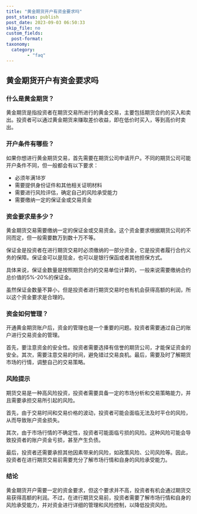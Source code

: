 ```yaml
---
title: "黄金期货开户有资金要求吗"
post_status: publish
post_date: 2023-09-03 06:50:33
skip_file: no
custom_fields: 
  post-format: 
taxonomy:
  category:
        - "faq"
---
```


## 黄金期货开户有资金要求吗

### 什么是黄金期货？

黄金期货是指投资者在期货交易所进行的黄金交易，主要包括期货合约的买入和卖出。投资者可以通过黄金期货来赚取差价收益，即在低价时买入，等到高价时卖出。

### 开户条件有哪些？

如果你想进行黄金期货交易，首先需要在期货公司申请开户。不同的期货公司可能开户条件不同，但一般都会有以下要求：

- 必须年满18岁
- 需要提供身份证件和其他相关证明材料
- 需要进行风险评估，确定自己的风险承受能力
- 需要缴纳一定的保证金或交易资金

### 资金要求是多少？

黄金期货交易需要缴纳一定的保证金或交易资金。这个资金要求根据期货公司的不同而定，但一般需要数万到数十万不等。

保证金是投资者在进行期货交易时必须缴纳的一部分资金，它是投资者履行合约义务的保障。保证金可以是现金，也可以是银行保函或者其他担保方式。

具体来说，保证金数量是按照期货合约的交易单位计算的，一般来说需要缴纳合约总价值的5%-20%的保证金。

虽然保证金数量不算小，但是投资者进行期货交易时也有机会获得高额的利润，所以这个资金要求是合理的。

### 资金如何管理？

开通黄金期货账户后，资金的管理也是一个重要的问题。投资者需要通过自己的账户进行交易资金的管理。

首先，要注意资金的安全性。投资者需要选择有信誉的期货公司，才能保证资金的安全。其次，需要注意交易的时间，避免错过交易良机。最后，需要及时了解期货市场的行情，调整自己的交易策略。

### 风险提示

期货交易是一种高风险投资，投资者需要具备一定的市场分析和交易策略能力，并且需要承担交易所引起的风险。

首先，由于交易时间和交易价格的波动，投资者可能会面临无法及时平仓的风险，从而导致账户资金损失。

其次，由于市场行情的不确定性，投资者可能面临亏损的风险。这种风险可能会导致投资者的账户资金亏损，甚至产生负债。

最后，投资者还需要承担其他因素带来的风险，如政策风险、公司风险等。因此，投资者在进行期货交易前需要充分了解市场行情和自身的风险承受能力。

### 结论

黄金期货开户需要一定的资金要求，但这个要求并不高，投资者有机会通过期货交易获得高额的利润。不过，在进行期货交易前，投资者需要了解市场行情和自身的风险承受能力，并对资金进行详细的管理和风险控制，以降低投资风险。
